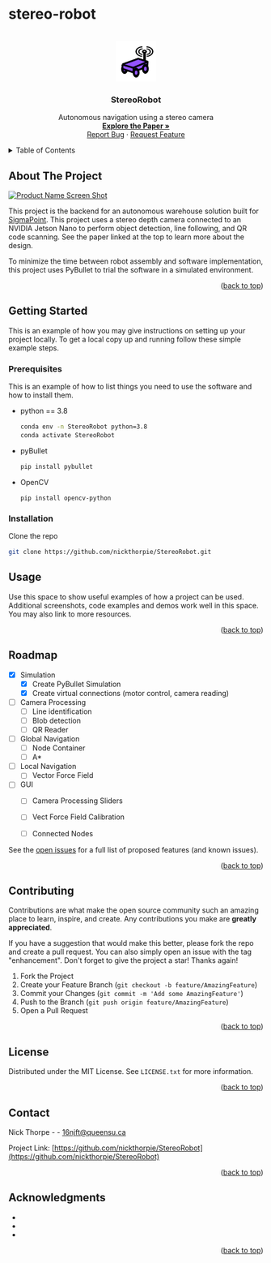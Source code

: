 # stereo-robot

<div id="top"></div>





<!-- PROJECT LOGO -->
<br />
<div align="center">
  <img src="./docs/readme/logo.png" alt="Logo" width="80" height="80">
  
<h3 align="center">StereoRobot</h3>

  <p align="center">
    Autonomous navigation using a stereo camera
    <br />
    <a href="https://github.com/nickthorpie/StereoRobot/tree/master/resources/MECH_460_Final_Report_Team_03.pdf"><strong>Explore the Paper »</strong></a>
    <br />
    <a href="https://github.com/nickthorpie/StereoRobot">Report Bug</a>
    ·
    <a href="https://github.com/nickthorpie/StereoRobot/issues">Request Feature</a>
  </p>
</div>



<!-- TABLE OF CONTENTS -->
<details>
  <summary>Table of Contents</summary>
  <ol>
    <li>
      <a href="#about-the-project">About The Project</a>
      <ul>
        <li><a href="#built-with">Built With</a></li>
      </ul>
    </li>
    <li>
      <a href="#getting-started">Getting Started</a>
      <ul>
        <li><a href="#prerequisites">Prerequisites</a></li>
        <li><a href="#installation">Installation</a></li>
      </ul>
    </li>
    <li><a href="#usage">Usage</a></li>
    <li><a href="#roadmap">Roadmap</a></li>
    <li><a href="#contributing">Contributing</a></li>
    <li><a href="#license">License</a></li>
    <li><a href="#contact">Contact</a></li>
    <li><a href="#acknowledgments">Acknowledgments</a></li>
  </ol>
</details>



<!-- ABOUT THE PROJECT -->
## About The Project

[![Product Name Screen Shot][product-screenshot]](https://pybullet.org/wordpress/)

This project is the backend for an autonomous warehouse solution built for [SigmaPoint](https://www.sigmapoint.com). 
This project uses a stereo depth camera connected to an NVIDIA Jetson Nano to perform object detection,
line following, and QR code scanning. See the paper linked at the top to learn more about the design.

To minimize the time between robot assembly and software implementation, this project uses PyBullet to trial the software
in a simulated environment.


<p align="right">(<a href="#top">back to top</a>)</p>





<!-- GETTING STARTED -->
## Getting Started

This is an example of how you may give instructions on setting up your project locally.
To get a local copy up and running follow these simple example steps.

### Prerequisites

This is an example of how to list things you need to use the software and how to install them.
* python == 3.8
  ```sh
  conda env -n StereoRobot python=3.8
  conda activate StereoRobot
  ```
* pyBullet
  ```sh
  pip install pybullet
  ```
* OpenCV
  ```
  pip install opencv-python
  ```

### Installation

Clone the repo
   ```sh
   git clone https://github.com/nickthorpie/StereoRobot.git
   ```



<!-- USAGE EXAMPLES -->
## Usage

Use this space to show useful examples of how a project can be used. Additional screenshots, code examples and demos work well in this space. You may also link to more resources.


<p align="right">(<a href="#top">back to top</a>)</p>



<!-- ROADMAP -->
## Roadmap

- [x] Simulation
    - [x] Create PyBullet Simulation
    - [x] Create virtual connections (motor control, camera reading)
- [ ] Camera Processing
    - [ ] Line identification
    - [ ] Blob detection
    - [ ] QR Reader
- [ ] Global Navigation
    - [ ] Node Container
    - [ ] A*
- [ ] Local Navigation
    - [ ] Vector Force Field
- [ ] GUI
    - [ ] Camera Processing Sliders
    - [ ] Vect Force Field Calibration
    - [ ] Connected Nodes
    

See the [open issues](https://github.com/nickthorpie/StereoRobot/issues) for a full list of proposed features (and known issues).

<p align="right">(<a href="#top">back to top</a>)</p>



<!-- CONTRIBUTING -->
## Contributing

Contributions are what make the open source community such an amazing place to learn, inspire, and create. Any contributions you make are **greatly appreciated**.

If you have a suggestion that would make this better, please fork the repo and create a pull request. You can also simply open an issue with the tag "enhancement".
Don't forget to give the project a star! Thanks again!

1. Fork the Project
2. Create your Feature Branch (`git checkout -b feature/AmazingFeature`)
3. Commit your Changes (`git commit -m 'Add some AmazingFeature'`)
4. Push to the Branch (`git push origin feature/AmazingFeature`)
5. Open a Pull Request

<p align="right">(<a href="#top">back to top</a>)</p>



<!-- LICENSE -->
## License

Distributed under the MIT License. See `LICENSE.txt` for more information.

<p align="right">(<a href="#top">back to top</a>)</p>



<!-- CONTACT -->
## Contact

Nick Thorpe -  - 16njft@queensu.ca

Project Link: [https://github.com/nickthorpie/StereoRobot](https://github.com/nickthorpie/StereoRobot)

<p align="right">(<a href="#top">back to top</a>)</p>



<!-- ACKNOWLEDGMENTS -->
## Acknowledgments

* []()
* []()
* []()

<p align="right">(<a href="#top">back to top</a>)</p>



<!-- MARKDOWN LINKS & IMAGES -->
<!-- https://www.markdownguide.org/basic-syntax/#reference-style-links -->
[contributors-shield]: https://img.shields.io/github/contributors/nickthorpie/StereoRobot.svg?style=for-the-badge
[contributors-url]: https://github.com/nickthorpie/StereoRobot/graphs/contributors
[forks-shield]: https://img.shields.io/github/forks/nickthorpie/StereoRobot.svg?style=for-the-badge
[forks-url]: https://github.com/nickthorpie/StereoRobot/network/members
[stars-shield]: https://img.shields.io/github/stars/nickthorpie/StereoRobot.svg?style=for-the-badge
[stars-url]: https://github.com/nickthorpie/StereoRobot/stargazers
[issues-shield]: https://img.shields.io/github/issues/nickthorpie/StereoRobot.svg?style=for-the-badge
[issues-url]: https://github.com/nickthorpie/StereoRobot/issues
[license-shield]: https://img.shields.io/github/license/nickthorpie/StereoRobot.svg?style=for-the-badge
[license-url]: https://github.com/nickthorpie/StereoRobot/blob/master/LICENSE.txt
[linkedin-shield]: https://img.shields.io/badge/-LinkedIn-black.svg?style=for-the-badge&logo=linkedin&colorB=555
[linkedin-url]: https://linkedin.com/in/linkedin_username
[product-screenshot]: resources/readme/pybulletscreencap.png
